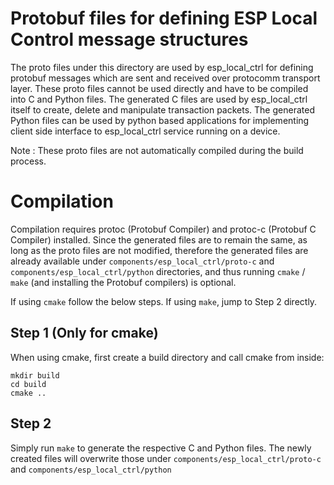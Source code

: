 # Protobuf files for defining ESP Local Control message structures

The proto files under this directory are used by esp_local_ctrl for defining protobuf messages which are sent and received over protocomm transport layer. These proto files cannot be used directly and have to be compiled into C and Python files. The generated C files are used by esp_local_ctrl itself to create, delete and manipulate transaction packets. The generated Python files can be used by python based applications for implementing client side interface to esp_local_ctrl service running on a device.

Note : These proto files are not automatically compiled during the build process.

# Compilation

Compilation requires protoc (Protobuf Compiler) and protoc-c (Protobuf C Compiler) installed. Since the generated files are to remain the same, as long as the proto files are not modified, therefore the generated files are already available under `components/esp_local_ctrl/proto-c` and `components/esp_local_ctrl/python` directories, and thus running `cmake` / `make` (and installing the Protobuf compilers) is optional.

If using `cmake` follow the below steps. If using `make`, jump to Step 2 directly.

## Step 1 (Only for cmake)

When using cmake, first create a build directory and call cmake from inside:

```
mkdir build
cd build
cmake ..
```

## Step 2

Simply run `make` to generate the respective C and Python files. The newly created files will overwrite those under `components/esp_local_ctrl/proto-c` and `components/esp_local_ctrl/python`

